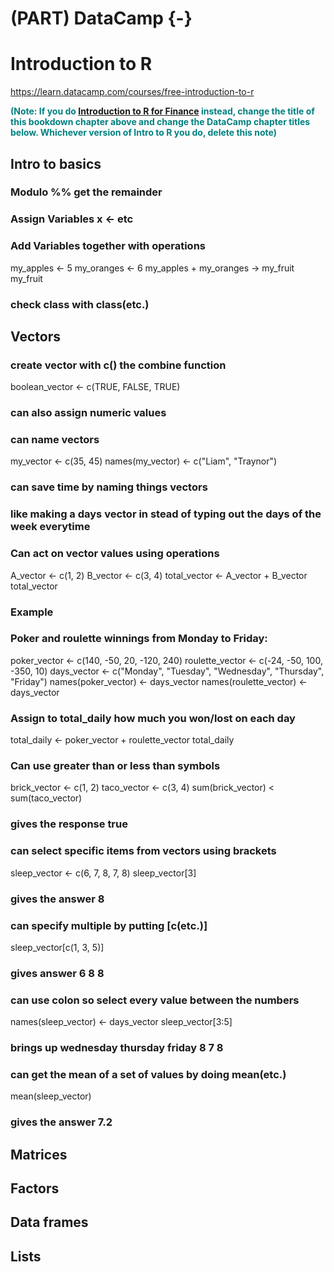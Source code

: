# (PART) DataCamp {-} 

# Introduction to R

<https://learn.datacamp.com/courses/free-introduction-to-r>

<span style="color:teal;font-weight:bold">(Note: If you do [Introduction to R for Finance](https://learn.datacamp.com/courses/introduction-to-r-for-finance) instead, change the title of this bookdown chapter above and change the DataCamp chapter titles below. Whichever version of Intro to R you do, delete this note)</span>



## Intro to basics
### Modulo %% get the remainder
### Assign Variables x <- etc
### Add Variables together with operations
my_apples <- 5
my_oranges <- 6
my_apples + my_oranges -> my_fruit
my_fruit
### check class with class(etc.)




## Vectors
### create vector with c() the combine function
boolean_vector <- c(TRUE, FALSE, TRUE)
### can also assign numeric values
### can name vectors
my_vector <- c(35, 45)
names(my_vector) <- c("Liam", "Traynor")
### can save time by naming things vectors
### like making a days vector in stead of typing out the days of the week everytime
### Can act on vector values using operations
A_vector <- c(1, 2)
B_vector <- c(3, 4)
total_vector <- A_vector + B_vector
total_vector
### Example
### Poker and roulette winnings from Monday to Friday:
poker_vector <- c(140, -50, 20, -120, 240)
roulette_vector <- c(-24, -50, 100, -350, 10)
days_vector <- c("Monday", "Tuesday", "Wednesday", "Thursday", "Friday")
names(poker_vector) <- days_vector
names(roulette_vector) <- days_vector

### Assign to total_daily how much you won/lost on each day
total_daily <- poker_vector + roulette_vector
total_daily
### Can use greater than or less than symbols
brick_vector <- c(1, 2)
taco_vector <- c(3, 4)
sum(brick_vector) < sum(taco_vector)
### gives the response true
### can select specific items from vectors using brackets
sleep_vector <- c(6, 7, 8, 7, 8)
sleep_vector[3]
### gives the answer 8
### can specify multiple by putting [c(etc.)]
sleep_vector[c(1, 3, 5)]
### gives answer 6 8 8
### can use colon so select every value between the numbers
names(sleep_vector) <- days_vector
sleep_vector[3:5]
### brings up wednesday thursday friday 8 7 8
### can get the mean of a set of values by doing mean(etc.)
mean(sleep_vector)
### gives the answer 7.2




## Matrices


## Factors


## Data frames


## Lists